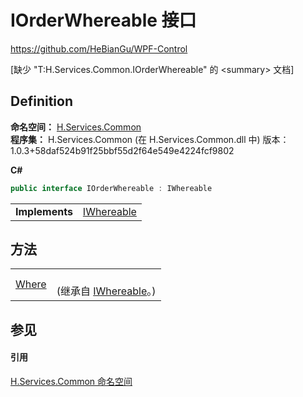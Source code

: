 # IOrderWhereable 接口
https://github.com/HeBianGu/WPF-Control

\[缺少 "T:H.Services.Common.IOrderWhereable" 的 &lt;summary&gt; 文档\]



## Definition
**命名空间：** <a href="b9cdd84f-6623-a51a-f53b-465103ced202">H.Services.Common</a>  
**程序集：** H.Services.Common (在 H.Services.Common.dll 中) 版本：1.0.3+58daf524b91f25bbf55d2f64e549e4224fcf9802

**C#**
``` C#
public interface IOrderWhereable : IWhereable
```

<table><tr><td><strong>Implements</strong></td><td><a href="fb28e76c-b5b4-f506-07a7-5023759466d3">IWhereable</a></td></tr>
</table>



## 方法
<table>
<tr>
<td><a href="d987963e-d94e-aa70-afec-1670113160f0">Where</a></td>
<td><br />(继承自 <a href="fb28e76c-b5b4-f506-07a7-5023759466d3">IWhereable</a>。)</td></tr>
</table>

## 参见


#### 引用
<a href="b9cdd84f-6623-a51a-f53b-465103ced202">H.Services.Common 命名空间</a>  
